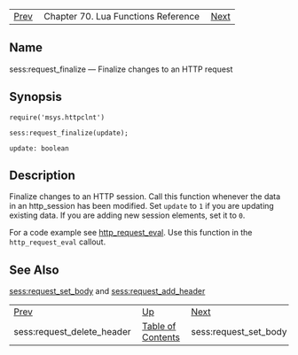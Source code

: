 |     |     |     |
| --- | --- | --- |
| [Prev](lua.ref.sess_request_delete_header)  | Chapter 70. Lua Functions Reference |  [Next](lua.ref.sess_request_set_body) |

<a name="lua.ref.sess_request_finalize"></a>
## Name

sess:request_finalize — Finalize changes to an HTTP request

<a name="idp15290416"></a>
## Synopsis

`require('msys.httpclnt')`

`sess:request_finalize(update);`

`update: boolean`<a name="idp15294128"></a>
## Description

Finalize changes to an HTTP session. Call this function whenever the data in an http_session has been modified. Set `update` to `1` if you are updating existing data. If you are adding new session elements, set it to `0`.

For a code example see [http_request_eval](https://support.messagesystems.com/docs/web-push/push.http_request_eval). Use this function in the `http_request_eval` callout.

<a name="idp15299904"></a>
## See Also

[sess:request_set_body](lua.ref.sess_request_set_body "sess:request_set_body") and [sess:request_add_header](lua.ref.sess_request_add_header "sess:request_add_header")

|     |     |     |
| --- | --- | --- |
| [Prev](lua.ref.sess_request_delete_header)  | [Up](lua.function.details) |  [Next](lua.ref.sess_request_set_body) |
| sess:request_delete_header  | [Table of Contents](index) |  sess:request_set_body |

